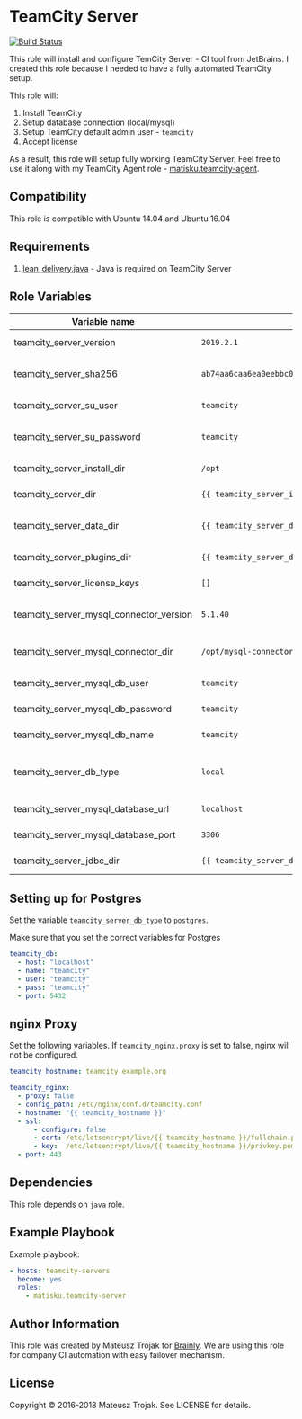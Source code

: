 TeamCity Server
=========

[![Build Status](https://travis-ci.org/matisku/ansible-teamcity-server.svg?branch=master)](https://travis-ci.org/matisku/ansible-teamcity-server)

This role will install and configure TemCity Server - CI tool from JetBrains.
I created this role because I needed to have a fully automated TeamCity setup.

This role will:
1. Install TeamCity
2. Setup database connection (local/mysql)
3. Setup TeamCity default admin user - `teamcity`
4. Accept license

As a result, this role will setup fully working TeamCity Server.
Feel free to use it along with my TeamCity Agent role - [matisku.teamcity-agent](https://github.com/matisku/ansible-teamcity-agent).

## Compatibility
This role is compatible with Ubuntu 14.04 and Ubuntu 16.04

## Requirements
1. [lean_delivery.java](https://github.com/lean-delivery/ansible-role-java) - Java is required on TeamCity Server

## Role Variables
| Variable name                           | Default value                                                      | Description                      |
|-----------------------------------------|--------------------------------------------------------------------|----------------------------------|
| teamcity_server_version                 | `2019.2.1`                                                         | TeamCity version to install      |
| teamcity_server_sha256                  | `ab74aa6caa6ea0eebbc02af28521474cf610a7b43d502125c5469240325cdf42` | sha256 for TeamCity package      |
| teamcity_server_su_user                 | `teamcity`                                                         | Admin user name for TeamCity     |
| teamcity_server_su_password             | `teamcity`                                                         | Admin user password for TeamCity |
| teamcity_server_install_dir             | `/opt`                                                             | TeamCity unpack dir              |
| teamcity_server_dir                     | `{{ teamcity_server_install_dir }}/TeamCity`                       | TeamCity install dir             |
| teamcity_server_data_dir                | `{{ teamcity_server_dir }}/BuildServer`                            | TeamCity data/conf/plugins dir   |
| teamcity_server_plugins_dir             | `{{ teamcity_server_data_dir }}/plugins`                           | TeamCity plugins dir             |
| teamcity_server_license_keys            | `[]`                                                               | List of TeamCity Licenses        |
| teamcity_server_mysql_connector_version | `5.1.40`                                                           | MySQL connector version          |
| teamcity_server_mysql_connector_dir     | `/opt/mysql-connector`                                             | MySQL connector install dir      |
| teamcity_server_mysql_db_user           | `teamcity`                                                         | TeamCity MySQL user name         |
| teamcity_server_mysql_db_password       | `teamcity`                                                         | TeamCity MySQL user password     |
| teamcity_server_mysql_db_name           | `teamcity`                                                         | TeamCity MySQL database          |
| teamcity_server_db_type                 | `local`                                                            | Database version: local, mysql or postgres |
| teamcity_server_mysql_database_url      | `localhost`                                                        | MySQL database URL               |
| teamcity_server_mysql_database_port     | `3306`                                                             | MySQL database port              |
| teamcity_server_jdbc_dir                | `{{ teamcity_server_data_dir }}/lib/jdbc`                          | MySQL JDBC driver location       |

## Setting up for Postgres
Set the variable `teamcity_server_db_type` to `postgres`.

Make sure that you set the correct variables for Postgres

```yaml
teamcity_db:
  - host: "localhost"
  - name: "teamcity"
  - user: "teamcity"
  - pass: "teamcity"
  - port: 5432
```

## nginx Proxy
Set the following variables. If `teamcity_nginx.proxy` is set to false, nginx will not be configured.
```yaml
teamcity_hostname: teamcity.example.org

teamcity_nginx:
  - proxy: false
  - config_path: /etc/nginx/conf.d/teamcity.conf
  - hostname: "{{ teamcity_hostname }}"
  - ssl:
      - configure: false
      - cert: /etc/letsencrypt/live/{{ teamcity_hostname }}/fullchain.pem
      - key:  /etc/letsencrypt/live/{{ teamcity_hostname }}/privkey.pem
  - port: 443
```

## Dependencies
This role depends on `java` role. 

## Example Playbook
Example playbook:

```yaml
- hosts: teamcity-servers
  become: yes 
  roles:
    - matisku.teamcity-server
```

## Author Information
This role was created by Mateusz Trojak for [Brainly](http://www.brainly.com).
We are using this role for company CI automation with easy failover mechanism.

## License
Copyright © 2016-2018 Mateusz Trojak. See LICENSE for details.
